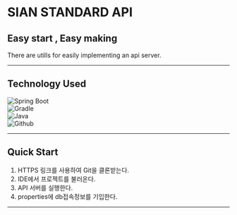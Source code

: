 # SIAN STANDARD API 

## Easy start , Easy making
There are utills for easily implementing an api server.

***
## Technology Used
![Spring Boot](https://img.shields.io/badge/springboot_3.3.4-444444?style=for-the-badge&logo=springboot)<br/>
![Gradle](https://img.shields.io/badge/gradle-444444?style=for-the-badge&logo=gradle)<br/>
![Java](https://img.shields.io/badge/Java_17-444444?style=for-the-badge&logo=Java&logoColor=white)  <br/>
![Github](https://img.shields.io/badge/github-444444?style=for-the-badge&logo=github)

***
## Quick Start
1. HTTPS 링크를 사용하여 Git을 클론받는다.
2. IDE에서 프로젝트를 불러온다.
3. API 서버를 실행한다.
4. properties에 db접속정보를 기입한다.
***
